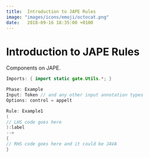 ```yaml
---
title:  Introduction to JAPE Rules
image: "images/icons/emoji/octocat.png"
date:   2018-09-16 18:35:00 +0100
---
```




# Introduction to JAPE Rules
Components on JAPE.

```java
Imports: { import static gate.Utils.*; }

Phase: Example
Input: Token // and any other input annotation types
Options: control = appelt

Rule: Example1
(
// LHS code goes here
):label
-->
{
// RHS code goes here and it could be JAVA
}



